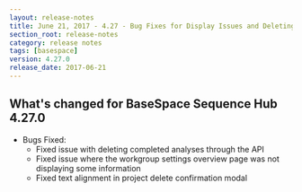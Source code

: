 ```yaml
---
layout: release-notes
title: June 21, 2017 - 4.27 - Bug Fixes for Display Issues and Deleting Through API
section_root: release-notes
category: release notes
tags: [basespace]
version: 4.27.0
release_date: 2017-06-21
---
```


## What's changed for BaseSpace Sequence Hub 4.27.0
	
- Bugs Fixed:
	- Fixed issue with deleting completed analyses through the API
	- Fixed issue where the workgroup settings overview page was not displaying some information
	- Fixed text alignment in project delete confirmation modal
